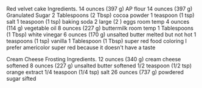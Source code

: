 Red velvet cake Ingredients.
14 ounces (397 g) AP flour
14 ounces (397 g) Granulated Sugar
2 Tablespoons (2 Tbsp) cocoa powder
1 teaspoon (1 tsp) salt
1 teaspoon (1 tsp) baking soda
2 large (2 ) eggs room temp
4 ounces (114 g) vegetable oil
8 ounces (227 g) buttermilk room temp
1 Tablespoons (1 Tbsp) white vinegar
6 ounces (170 g) unsalted butter melted but not hot
1 teaspoons (1 tsp) vanilla
1 Tablespoon (1 Tbsp) super red food coloring I prefer americolor super red because it doesn't have a taste

Cream Cheese Frosting Ingredients.
12 ounces (340 g) cream cheese softened
8 ounces (227 g) unsalted butter softened
1/2 teaspoon (1/2 tsp) orange extract
1/4 teaspoon (1/4 tsp) salt
26 ounces (737 g) powdered sugar sifted